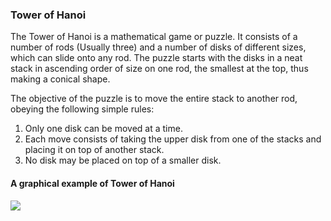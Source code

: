 ### Tower of Hanoi
The Tower of Hanoi is a mathematical game or puzzle. It consists of a number of rods (Usually three) and a number of disks of different sizes, which can slide onto any rod. The puzzle starts with the disks in a neat stack in ascending order of size on one rod, the smallest at the top, thus making a conical shape.

The objective of the puzzle is to move the entire stack to another rod, obeying the following simple rules:

1. Only one disk can be moved at a time.
2. Each move consists of taking the upper disk from one of the stacks and placing it on top of another stack.
3. No disk may be placed on top of a smaller disk.

#### A graphical example of Tower of Hanoi
![](https://upload.wikimedia.org/wikipedia/commons/thumb/6/60/Tower_of_Hanoi_4.gif/300px-Tower_of_Hanoi_4.gif)
